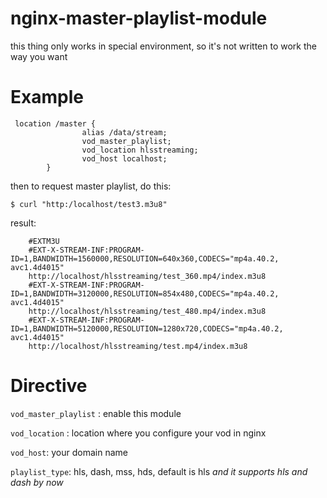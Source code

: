 # nginx-master-playlist-module

this thing only works in special environment, so it's not written to work the way you want


# Example


```
 location /master {
                alias /data/stream;
                vod_master_playlist;
                vod_location hlsstreaming;
                vod_host localhost;
        }
```

then to request master playlist, do this:

```
$ curl "http:/localhost/test3.m3u8"
```

result:

```
	#EXTM3U
	#EXT-X-STREAM-INF:PROGRAM-ID=1,BANDWIDTH=1560000,RESOLUTION=640x360,CODECS="mp4a.40.2, avc1.4d4015"
	http://localhost/hlsstreaming/test_360.mp4/index.m3u8
	#EXT-X-STREAM-INF:PROGRAM-ID=1,BANDWIDTH=3120000,RESOLUTION=854x480,CODECS="mp4a.40.2, avc1.4d4015"
	http://localhost/hlsstreaming/test_480.mp4/index.m3u8
	#EXT-X-STREAM-INF:PROGRAM-ID=1,BANDWIDTH=5120000,RESOLUTION=1280x720,CODECS="mp4a.40.2, avc1.4d4015"
	http://localhost/hlsstreaming/test.mp4/index.m3u8	
```

# Directive


`vod_master_playlist` : enable this module

`vod_location` : location where you configure your vod in nginx

`vod_host`: your domain name

`playlist_type`: hls, dash, mss, hds, default is hls  *and it supports hls and dash by now*



